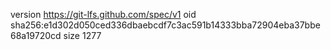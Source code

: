 version https://git-lfs.github.com/spec/v1
oid sha256:e1d302d050ced336dbaebcdf7c3ac591b14333bba72904eba37bbe68a19720cd
size 1277

